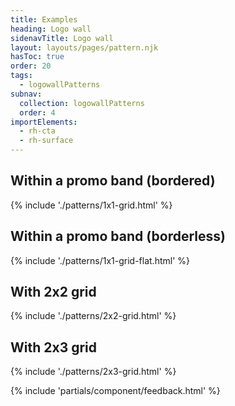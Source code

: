 ```yaml
---
title: Examples
heading: Logo wall
sidenavTitle: Logo wall
layout: layouts/pages/pattern.njk
hasToc: true
order: 20
tags:
  - logowallPatterns
subnav:
  collection: logowallPatterns
  order: 4
importElements:
  - rh-cta
  - rh-surface
---
```


<script type="module">
  import '@rhds/elements/lib/elements/rh-context-picker/rh-context-picker.js';
</script>

<link rel="stylesheet" href="{{ '/styles/samp.css' | url }}">

<!-- TODO: Fix this path and reference the file from logo-wall/rh-logo-wall-lightdom.css instead of styles directory-->
<link rel="stylesheet" href="{{ '/styles/rh-logo-wall-lightdom.css' | url }}" />

## Within a promo band (bordered)
  {% include './patterns/1x1-grid.html' %}

## Within a promo band (borderless)
  {% include './patterns/1x1-grid-flat.html' %}

## With 2x2 grid
  {% include './patterns/2x2-grid.html' %}

## With 2x3 grid
  {% include './patterns/2x3-grid.html' %}


{% include 'partials/component/feedback.html' %}